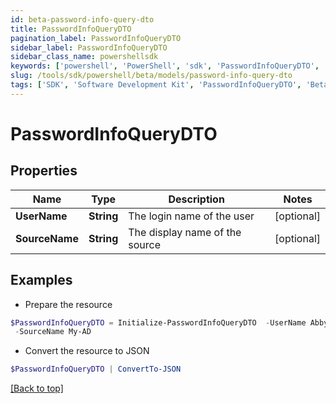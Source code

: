 ```yaml
---
id: beta-password-info-query-dto
title: PasswordInfoQueryDTO
pagination_label: PasswordInfoQueryDTO
sidebar_label: PasswordInfoQueryDTO
sidebar_class_name: powershellsdk
keywords: ['powershell', 'PowerShell', 'sdk', 'PasswordInfoQueryDTO', 'BetaPasswordInfoQueryDTO'] 
slug: /tools/sdk/powershell/beta/models/password-info-query-dto
tags: ['SDK', 'Software Development Kit', 'PasswordInfoQueryDTO', 'BetaPasswordInfoQueryDTO']
---
```



# PasswordInfoQueryDTO

## Properties

Name | Type | Description | Notes
------------ | ------------- | ------------- | -------------
**UserName** | **String** | The login name of the user | [optional] 
**SourceName** | **String** | The display name of the source | [optional] 

## Examples

- Prepare the resource
```powershell
$PasswordInfoQueryDTO = Initialize-PasswordInfoQueryDTO  -UserName Abby.Smith `
 -SourceName My-AD
```

- Convert the resource to JSON
```powershell
$PasswordInfoQueryDTO | ConvertTo-JSON
```


[[Back to top]](#) 

